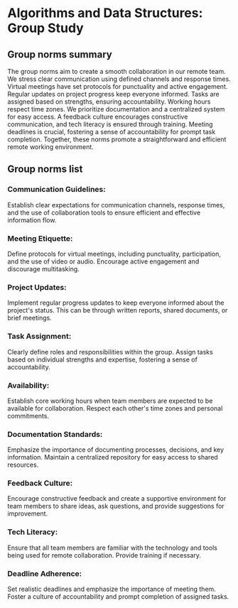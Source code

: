 # Algorithms and Data Structures: Group Study

<!-- group norms summary -->

## Group norms summary

The group norms aim to create a smooth collaboration in our remote team. We stress clear communication using defined channels and response times. Virtual meetings have set protocols for punctuality and active engagement. Regular updates on project progress keep everyone informed. Tasks are assigned based on strengths, ensuring accountability. Working hours respect time zones. We prioritize documentation and a centralized system for easy access. A feedback culture encourages constructive communication, and tech literacy is ensured through training. Meeting deadlines is crucial, fostering a sense of accountability for prompt task completion. Together, these norms promote a straightforward and efficient remote working environment.

<!-- group norms list -->

## Group norms list

### Communication Guidelines:

Establish clear expectations for communication channels, response times, and the use of collaboration tools to ensure efficient and effective information flow.

### Meeting Etiquette:

Define protocols for virtual meetings, including punctuality, participation, and the use of video or audio. Encourage active engagement and discourage multitasking.

### Project Updates:

Implement regular progress updates to keep everyone informed about the project's status. This can be through written reports, shared documents, or brief meetings.

### Task Assignment:

Clearly define roles and responsibilities within the group. Assign tasks based on individual strengths and expertise, fostering a sense of accountability.

### Availability:

Establish core working hours when team members are expected to be available for collaboration. Respect each other's time zones and personal commitments.

### Documentation Standards:

Emphasize the importance of documenting processes, decisions, and key information. Maintain a centralized repository for easy access to shared resources.

### Feedback Culture:

Encourage constructive feedback and create a supportive environment for team members to share ideas, ask questions, and provide suggestions for improvement.

### Tech Literacy:

Ensure that all team members are familiar with the technology and tools being used for remote collaboration. Provide training if necessary.

### Deadline Adherence:

Set realistic deadlines and emphasize the importance of meeting them. Foster a culture of accountability and prompt completion of assigned tasks.

